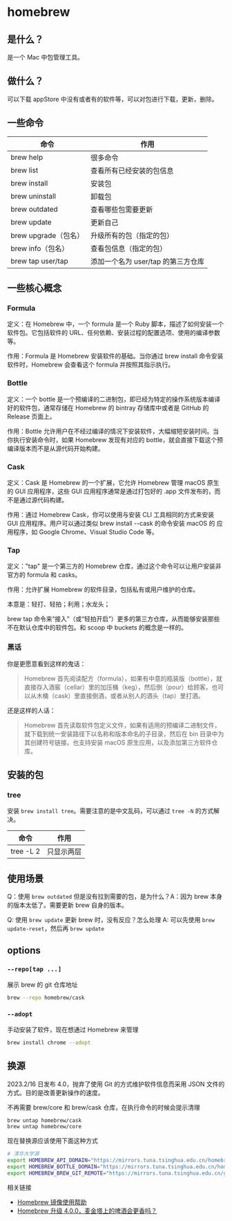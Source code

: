 # homebrew

## 是什么？

是一个 Mac 中包管理工具。

## 做什么？

可以下载 appStore 中没有或者有的软件等，可以对包进行下载，更新，删除。

## 一些命令

| 命令                 | 作用                               |
| -------------------- | ---------------------------------- |
| brew help            | 很多命令                           |
| brew list            | 查看所有已经安装的包信息           |
| brew install         | 安装包                             |
| brew uninstall       | 卸载包                             |
| brew outdated        | 查看哪些包需要更新                 |
| brew update          | 更新自己                           |
| brew upgrade（包名） | 升级所有的包（指定的包）           |
| brew info（包名）    | 查看包信息（指定的包）             |
| brew tap user/tap    | 添加一个名为 user/tap 的第三方仓库 |

## 一些核心概念

### Formula

定义：在 Homebrew 中，一个 formula 是一个 Ruby 脚本，描述了如何安装一个软件包。它包括软件的 URL、任何依赖、安装过程的配置选项、使用的编译参数等。

作用：Formula 是 Homebrew 安装软件的基础。当你通过 brew install <formula> 命令安装软件时，Homebrew 会查看这个 formula 并按照其指示执行。

### Bottle

定义：一个 bottle 是一个预编译的二进制包，即已经为特定的操作系统版本编译好的软件包，通常存储在 Homebrew 的 bintray 存储库中或者是 GitHub 的 Release 页面上。

作用：Bottle 允许用户在不经过编译的情况下安装软件，大幅缩短安装时间。当你执行安装命令时，如果 Homebrew 发现有对应的 bottle，就会直接下载这个预编译版本而不是从源代码开始构建。

### Cask

定义：Cask 是 Homebrew 的一个扩展，它允许 Homebrew 管理 macOS 原生的 GUI 应用程序，这些 GUI 应用程序通常是通过打包好的 .app 文件发布的，而不是通过源代码构建。

作用：通过 Homebrew Cask，你可以使用与安装 CLI 工具相同的方式来安装 GUI 应用程序。用户可以通过类似 brew install --cask <cask> 的命令安装 macOS 的 应用程序，如 Google Chrome、Visual Studio Code 等。

### Tap

定义："tap" 是一个第三方的 Homebrew 仓库，通过这个命令可以让用户安装非官方的 formula 和 casks。

作用：允许扩展 Homebrew 的软件目录，包括私有或用户维护的仓库。

本意是：轻打、轻拍；利用；水龙头；

brew tap 命令来“接入”（或“轻拍开启”）更多的第三方仓库，从而能够安装那些不在默认仓库中的软件包。和 scoop 中 buckets 的概念是一样的。

### 黑话

你是更愿意看到这样的鬼话：

> Homebrew 首先阅读配方（formula），如果有中意的瓶装版（bottle），就直接存入酒窖（cellar）里的加压桶（keg），然后倒（pour）给顾客。也可以从木桶（cask）里直接倒酒，或者从别人的酒头（tap）里打酒。

还是这样的人话：

> Homebrew 首先读取软件包定义文件，如果有适用的预编译二进制文件，就下载到统一安装路径下以名称和版本命名的子目录，然后在 bin 目录中为其创建符号链接。也支持安装 macOS 原生应用，以及添加第三方软件仓库。

## 安装的包

### tree

安装 `brew install tree`。需要注意的是中文乱码，可以通过 `tree -N` 的方式解决。

| 命令      | 作用       |
| --------- | ---------- |
| tree -L 2 | 只显示两层 |

## 使用场景

Q：使用 `brew outdated` 但是没有拉到需要的包，是为什么？A：因为 brew 本身的版本太低了。需要更新 brew 自身的版本。

Q: 使用 `brew update` 更新 brew 时，没有反应？怎么处理 A: 可以先使用 `brew update-reset`，然后再 `brew update`

## options

### `--repo[tap ...]`

展示 brew 的 git 仓库地址

```bash
brew --repo homebrew/cask
```

### `--adopt`

手动安装了软件，现在想通过 Homebrew 来管理

```bash
brew install chrome --adopt
```

## 换源

2023.2/16 日发布 4.0，抛弃了使用 Git 的方式维护软件信息而采用 JSON 文件的方式。目的是改善更新操作的速度。

不再需要 brew/core 和 brew/cask 仓库，在执行命令的时候会提示清理

```bash
brew untap homebrew/cask
brew untap homebrew/core
```

现在替换源应该使用下面这种方式

```bash
# 清华大学源
export HOMEBREW_API_DOMAIN="https://mirrors.tuna.tsinghua.edu.cn/homebrew-bottles/api"
export HOMEBREW_BOTTLE_DOMAIN="https://mirrors.tuna.tsinghua.edu.cn/homebrew-bottles"
export HOMEBREW_BREW_GIT_REMOTE="https://mirrors.tuna.tsinghua.edu.cn/git/homebrew/brew.git"
```

相关链接

- [Homebrew 镜像使用帮助](https://mirrors.tuna.tsinghua.edu.cn/help/homebrew/)
- [Homebrew 升级 4.0.0，麦金塔上的啤酒会更香吗？](https://sspai.com/post/78587)
